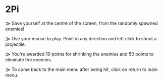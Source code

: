 # 2Pi

⨠ Save yourself at the centre of the screen,
from the randomly spawned enemies!

⨠ Use your mouse to play. Point in any direction
and left click to shoot a projectile.

⨠ You're awarded 10 points for shrinking
the enemies and 50 points to eliminate the enemies.

⨠ To come back to the main menu after being hit,
click on return to main menu.

